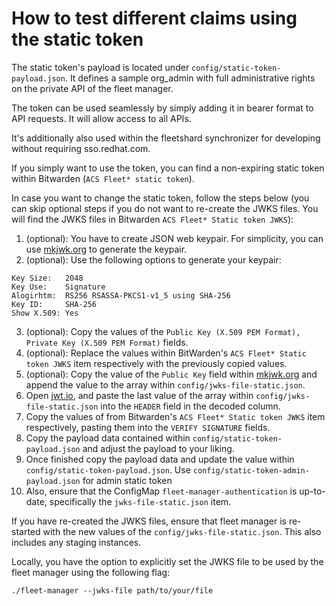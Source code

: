 # How to test different claims using the static token

The static token's payload is located under `config/static-token-payload.json`.
It defines a sample org_admin with full administrative rights on the private API of the fleet manager.

The token can be used seamlessly by simply adding it in bearer format to API requests. It will allow access to all APIs.

It's additionally also used within the fleetshard synchronizer for developing without requiring sso.redhat.com.

If you simply want to use the token, you can find a non-expiring static token within Bitwarden (`ACS Fleet* static token`).

In case you want to change the static token, follow the steps below (you can skip optional steps if you do not want to
re-create the JWKS files. You will find the JWKS files in Bitwarden `ACS Fleet* Static token JWKS`):

1. (optional): You have to create JSON web keypair. For simplicity, you can use [mkjwk.org](http://mkjwk.org/) to generate the keypair.
2. (optional): Use the following options to generate your keypair:
```
Key Size:   2048
Key Use:    Signature
Alogirhtm:  RS256 RSASSA-PKCS1-v1_5 using SHA-256
Key ID:     SHA-256
Show X.509: Yes
```
3. (optional): Copy the values of the `Public Key (X.509 PEM Format), Private Key (X.509 PEM Format)` fields.
4. (optional): Replace the values within BitWarden's `ACS Fleet* Static token JWKS` item respectively with the previously copied values.
5. (optional): Copy the value of the `Public Key` field within [mkjwk.org](http://mkjwk.org) and append the value to the array within `config/jwks-file-static.json`.
6. Open [jwt.io](https://jwt.io), and paste the last value of the array within `config/jwks-file-static.json` into the `HEADER` field in the decoded column.
7. Copy the values of from Bitwarden's `ACS Fleet* Static token JWKS` item respectively, pasting them into the `VERIFY SIGNATURE` fields.
8. Copy the payload data contained within `config/static-token-payload.json` and adjust the payload to your liking.
9. Once finished copy the payload data and update the value within `config/static-token-payload.json`.
   Use `config/static-token-admin-payload.json` for admin static token
10. Also, ensure that the ConfigMap `fleet-manager-authentication` is up-to-date, specifically the `jwks-file-static.json` item.

If you have re-created the JWKS files, ensure that fleet manager is re-started with the new values of the `config/jwks-file-static.json`.
This also includes any staging instances.

Locally, you have the option to explicitly set the JWKS file to be used by the fleet manager using the following flag:
```shell
./fleet-manager --jwks-file path/to/your/file
```
